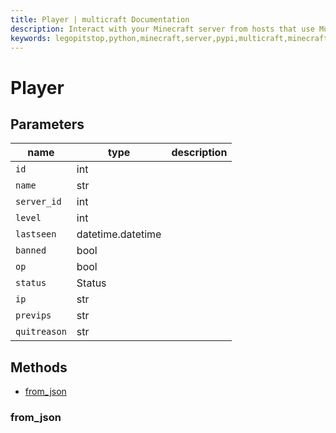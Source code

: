 ```yaml
---
title: Player | multicraft Documentation
description: Interact with your Minecraft server from hosts that use Multicraft using Python
keywords: legopitstop,python,minecraft,server,pypi,multicraft,minecraftserver,pythonpackage
---
```


# Player

## Parameters

| name         | type              | description |
| ------------ | ----------------- | ----------- |
| `id`         | int               |             |
| `name`       | str               |             |
| `server_id`  | int               |             |
| `level`      | int               |             |
| `lastseen`   | datetime.datetime |             |
| `banned`     | bool              |             |
| `op`         | bool              |             |
| `status`     | Status            |             |
| `ip`         | str               |             |
| `previps`    | str               |             |
| `quitreason` | str               |             |

## Methods

- [from_json](#from_json)

### from_json
